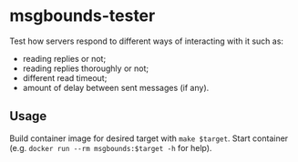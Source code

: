 # msgbounds-tester
Test how servers respond to different ways of interacting with it such as:
- reading replies or not;
- reading replies thoroughly or not;
- different read timeout;
- amount of delay between sent messages (if any).

## Usage
Build container image for desired target with `make $target`.
Start container (e.g. `docker run --rm msgbounds:$target -h` for help).
